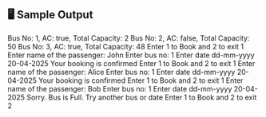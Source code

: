 ## 🖥️ Sample Output

Bus No: 1, AC: true, Total Capacity: 2
Bus No: 2, AC: false, Total Capacity: 50
Bus No: 3, AC: true, Total Capacity: 48
Enter 1 to Book and 2 to exit
1
Enter name of the passenger:
John
Enter bus no:
1
Enter date dd-mm-yyyy
20-04-2025
Your booking is confirmed
Enter 1 to Book and 2 to exit
1
Enter name of the passenger:
Alice
Enter bus no:
1
Enter date dd-mm-yyyy
20-04-2025
Your booking is confirmed
Enter 1 to Book and 2 to exit
1
Enter name of the passenger:
Bob
Enter bus no:
1
Enter date dd-mm-yyyy
20-04-2025
Sorry. Bus is Full. Try another bus or date
Enter 1 to Book and 2 to exit
2
